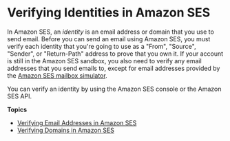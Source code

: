 # Verifying Identities in Amazon SES<a name="verify-addresses-and-domains"></a>

In Amazon SES, an *identity* is an email address or domain that you use to send email\. Before you can send an email using Amazon SES, you must verify each identity that you're going to use as a "From", "Source", "Sender", or "Return\-Path" address to prove that you own it\. If your account is still in the Amazon SES sandbox, you also need to verify any email addresses that you send emails to, except for email addresses provided by the [Amazon SES mailbox simulator](mailbox-simulator.md)\.

You can verify an identity by using the Amazon SES console or the Amazon SES API\.

**Topics**
+ [Verifying Email Addresses in Amazon SES](verify-email-addresses.md)
+ [Verifying Domains in Amazon SES](verify-domains.md)